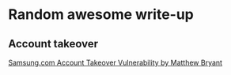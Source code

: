 # Random awesome write-up

## Account takeover
[Samsung.com Account Takeover Vulnerability by Matthew Bryant](https://thehackerblog.com/samsung-com-account-takeover-vulnerability-write-up/)
